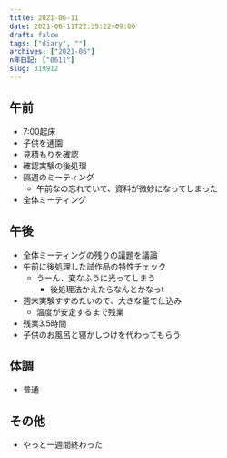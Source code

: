 ```yaml
---
title: 2021-06-11
date: 2021-06-11T22:35:22+09:00
draft: false
tags: ["diary", ""]
archives: ["2021-06"]
n年日記: ["0611"]
slug: 319912
---
```

## 午前
- 7:00起床
- 子供を通園
- 見積もりを確認
- 確認実験の後処理
- 隔週のミーティング
  - 午前なの忘れていて、資料が微妙になってしまった
- 全体ミーティング
## 午後
- 全体ミーティングの残りの議題を議論
- 午前に後処理した試作品の特性チェック
  - うーん、変なふうに光ってしまう
    - 後処理法かえたらなんとかなっt
- 週末実験すすめたいので、大きな量で仕込み
  - 温度が安定するまで残業
- 残業3.5時間
- 子供のお風呂と寝かしつけを代わってもらう
## 体調
- 普通
## その他
- やっと一週間終わった